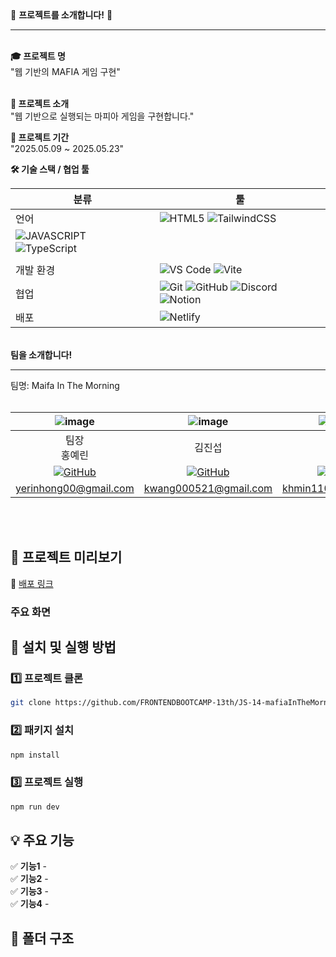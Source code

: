 <div  >💎 <b>프로젝트를 소개합니다!</b> 💎
<br />
<hr />
<br />
<b>🎓 프로젝트 명</b> <br/ >
"웹 기반의 MAFIA 게임 구현" <br/><br/>

<b>📝 프로젝트 소개</b><br/>
"웹 기반으로 실행되는 마피아 게임을 구현합니다."<br/>

<b>📅 프로젝트 기간</b><br/>
"2025.05.09 ~ 2025.05.23"<br/>

<b>🛠️ 기술 스택 / 협업 툴</b> <br/>

| 분류                                                                                                                                                                                                              | 툴                                                                                                                                                                                                                                                                                                                                                                            |
| ----------------------------------------------------------------------------------------------------------------------------------------------------------------------------------------------------------------- | ----------------------------------------------------------------------------------------------------------------------------------------------------------------------------------------------------------------------------------------------------------------------------------------------------------------------------------------------------------------------------- |
| 언어                                                                                                                                                                                                              | ![HTML5](https://img.shields.io/badge/HTML5-E34F26?style=flat&logo=html5&logoColor=white) ![TailwindCSS](https://img.shields.io/badge/Tailwind_CSS-06B6D4?style=flat&logo=tailwind-css&logoColor=white)                                                                                                                                                                       |
| ![JAVASCRIPT](https://img.shields.io/badge/JavaScript-F7DF1E?style=flat&logo=javascript&logoColor=black) ![TypeScript](https://img.shields.io/badge/TypeScript-3178C6?style=flat&logo=typescript&logoColor=white) |
|                                                                                                                                                                                                                   |
| 개발 환경                                                                                                                                                                                                         | ![VS Code](https://img.shields.io/badge/Visual%20Studio%20Code-007ACC?style=flat&logo=visual-studio-code&logoColor=white) ![Vite](https://img.shields.io/badge/Vite-646CFF?style=flat&logo=vite&logoColor=white)                                                                                                                                                              |
| 협업                                                                                                                                                                                                              | ![Git](https://img.shields.io/badge/Git-F05032?style=flat&logo=git&logoColor=white) ![GitHub](https://img.shields.io/badge/GitHub-181717?style=flat&logo=github&logoColor=white) ![Discord](https://img.shields.io/badge/Discord-5865F2?style=flat&logo=discord&logoColor=white) ![Notion](https://img.shields.io/badge/Notion-000000?style=flat&logo=notion&logoColor=white) |
| 배포                                                                                                                                                                                                              | ![Netlify](https://img.shields.io/badge/Netlify-00C7B7?style=flat&logo=netlify&logoColor=white)                                                                                                                                                                                                                                                                               |

<br />
<b>팀을 소개합니다!</b><br/>
<hr/>
팀명: Maifa In The Morning <b></b><br/>
<br/>

|                 ![image](https://github.com/user-attachments/assets/a143b4d6-bd6a-4227-bbbe-a081a9f8131d)                  |                  ![image](https://github.com/user-attachments/assets/9c3dd507-df8a-4b06-9a0a-20e7c287549d)                   |                  ![image](https://github.com/user-attachments/assets/fcef1b52-498f-43d0-b922-a8856337a94c)                  |                  ![image](https://github.com/user-attachments/assets/d61b4917-946f-4cd0-86ea-e92c44f99dd3)                  |
| :------------------------------------------------------------------------------------------------------------------------: | :--------------------------------------------------------------------------------------------------------------------------: | :-------------------------------------------------------------------------------------------------------------------------: | :-------------------------------------------------------------------------------------------------------------------------: |
|                                                     팀장 <br/> 홍예린                                                      |                                                            김진섭                                                            |                                                           김혜민                                                            |                                                           이도울                                                            |
| [![GitHub](https://img.shields.io/badge/GitHub-181717?style=flat&logo=github&logoColor=white)](https://github.com/hhongye) | [![GitHub](https://img.shields.io/badge/GitHub-181717?style=flat&logo=github&logoColor=white)](https://github.com/Jinseob92) | [![GitHub](https://img.shields.io/badge/GitHub-181717?style=flat&logo=github&logoColor=white)](https://github.com/minixzip) | [![GitHub](https://img.shields.io/badge/GitHub-181717?style=flat&logo=github&logoColor=white)](https://github.com/dooollee) |
|                                                   yerinhong00@gmail.com                                                    |                                                    kwang000521@gmail.com                                                     |                                                     khmin1106@gmail.com                                                     |                                                   dooollee0928@gmail.com                                                    |

<br /> 
<br />

## 🎥 프로젝트 미리보기

🚀 [배포 링크](https://github.com/FRONTENDBOOTCAMP-13th/JS-14-mafiaInTheMorning)

### 주요 화면

## 🔧 설치 및 실행 방법

### 1️⃣ 프로젝트 클론

```bash
git clone https://github.com/FRONTENDBOOTCAMP-13th/JS-14-mafiaInTheMorning.git
```

### 2️⃣ 패키지 설치

```bash
npm install
```

### 3️⃣ 프로젝트 실행

```bash
npm run dev
```

## 💡 주요 기능

✅ **기능1** -  
✅ **기능2** -  
✅ **기능3** -  
✅ **기능4** -

## 📂 폴더 구조
